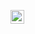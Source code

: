 [<img align="left" alt="linkedin" width="22px" src="https://cdn.jsdelivr.net/npm/simple-icons@v6/icons/linkedin.svg"/>][linkedin]

[linkedin]: [https://linkedin.com/in/aaronmamparo]
